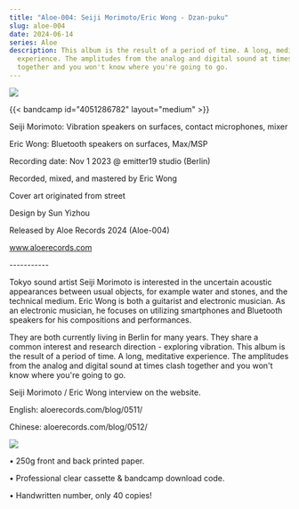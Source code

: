 ```yaml
---
title: "Aloe-004: Seiji Morimoto/Eric Wong - Dzan-puku"
slug: aloe-004
date: 2024-06-14
series: Aloe
description: This album is the result of a period of time. A long, meditative
  experience. The amplitudes from the analog and digital sound at times clash
  together and you won't know where you're going to go.
---
```

![](/images/uploads/seiji-morimoto_eric-wong3.jpg)

{{< bandcamp id="4051286782" layout="medium" >}}



Seiji Morimoto: Vibration speakers on surfaces, contact microphones, mixer

Eric Wong: Bluetooth speakers on surfaces, Max/MSP

Recording date: Nov 1 2023 @ emitter19 studio (Berlin)

Recorded, mixed, and mastered by Eric Wong

Cover art originated from street

Design by Sun Yizhou



Released by Aloe Records 2024 (Aloe-004)

www.aloerecords.com

\----------- 

Tokyo sound artist Seiji Morimoto is interested in the uncertain acoustic appearances between usual objects, for example water and stones, and the technical medium. Eric Wong is both a guitarist and electronic musician. As an electronic musician, he focuses on utilizing smartphones and Bluetooth speakers for his compositions and performances.



They are both currently living in Berlin for many years. They share a common interest and research direction - exploring vibration. This album is the result of a period of time. A long, meditative experience. The amplitudes from the analog and digital sound at times clash together and you won't know where you're going to go.



Seiji Morimoto / Eric Wong interview on the website.



English: aloerecords.com/blog/0511/

Chinese: aloerecords.com/blog/0512/

![](/images/uploads/l1127787-2.jpg)

• 250g front and back printed paper.

• Professional clear cassette & bandcamp download code.

• Handwritten number, only 40 copies!
